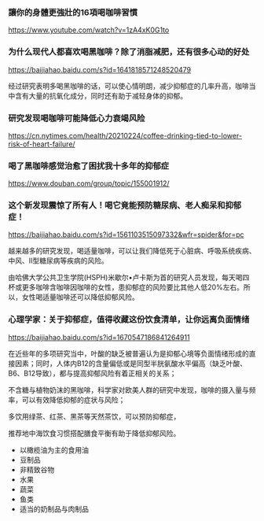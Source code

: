 ### 讓你的身體更強壯的16項喝咖啡習慣
https://www.youtube.com/watch?v=1zA4xK0G1to

### 为什么现代人都喜欢喝黑咖啡？除了消脂减肥，还有很多心动的好处
https://baijiahao.baidu.com/s?id=1641818571248520479

经过研究表明多喝黑咖啡的话，可以使心情明朗，减少抑郁症的几率升高，咖啡当中含有大量的抗氧化成分，同时还有助于减轻身体的抑郁。

### 研究发现喝咖啡可能降低心力衰竭风险
https://cn.nytimes.com/health/20210224/coffee-drinking-tied-to-lower-risk-of-heart-failure/

### 喝了黑咖啡感觉治愈了困扰我十多年的抑郁症
https://www.douban.com/group/topic/155001912/

### 这个新发现震惊了所有人！喝它竟能预防糖尿病、老人痴呆和抑郁症！
https://baijiahao.baidu.com/s?id=1561103515097332&wfr=spider&for=pc

越来越多的研究发现，喝适量咖啡，可以让我们降低死于心脏病、呼吸系统疾病、中风、Ⅱ型糖尿病等疾病的风险。

由哈佛大学公共卫生学院(HSPH)米歇尔•卢卡斯为首的研究人员发现，每天喝四杯或更多咖啡含咖啡因咖啡的女性，患抑郁症的风险要比其他人低20%左右。所以，女性喝适量咖啡还可以降低抑郁风险。

### 心理学家：关于抑郁症，值得收藏这份饮食清单，让你远离负面情绪
https://baijiahao.baidu.com/s?id=1670547186841264911

在近些年的多项研究当中，叶酸的缺乏被普遍认为是抑郁心境等负面情绪形成的直接因素；同时，人体内B12的含量偏低或是同型半胱氨酸水平偏高（缺乏叶酸、B6、B12导致），都与提高抑郁风险有着正相关的关系；

不含糖与植物奶沫的黑咖啡，科学家对欧美人群的研究中发现，咖啡的摄入量与频率，可以有效降低抑郁的症状与风险；

多饮用绿茶、红茶、黑茶等天然茶饮，可以预防抑郁症，

推荐地中海饮食习惯搭配膳食平衡有助于降低抑郁风险。
- 以橄榄油为主的食用油
- 豆制品
- 非精致谷物
- 水果
- 蔬菜
- 鱼类
- 适当的奶制品与肉制品
